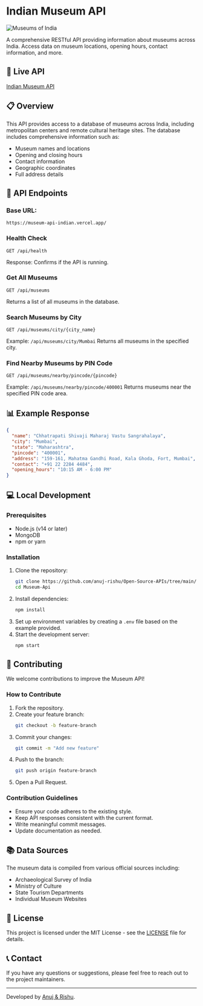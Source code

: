 # Indian Museum API

![Museums of India](https://via.placeholder.com/800x200/0077cc/ffffff?text=Indian+Museums+API)

A comprehensive RESTful API providing information about museums across India. Access data on museum locations, opening hours, contact information, and more.

## 🔗 Live API
[Indian Museum API](https://museum-api-indian.vercel.app/)

## 📋 Overview
This API provides access to a database of museums across India, including metropolitan centers and remote cultural heritage sites. The database includes comprehensive information such as:

- Museum names and locations
- Opening and closing hours
- Contact information
- Geographic coordinates
- Full address details

## 🚀 API Endpoints

### **Base URL:**
```
https://museum-api-indian.vercel.app/
```

### **Health Check**
```
GET /api/health
```
Response: Confirms if the API is running.

### **Get All Museums**
```
GET /api/museums
```
Returns a list of all museums in the database.

### **Search Museums by City**
```
GET /api/museums/city/{city_name}
```
Example: `/api/museums/city/Mumbai`
Returns all museums in the specified city.

### **Find Nearby Museums by PIN Code**
```
GET /api/museums/nearby/pincode/{pincode}
```
Example: `/api/museums/nearby/pincode/400001`
Returns museums near the specified PIN code area.

## 📊 Example Response
```json
{
  "name": "Chhatrapati Shivaji Maharaj Vastu Sangrahalaya",
  "city": "Mumbai",
  "state": "Maharashtra",
  "pincode": "400001",
  "address": "159-161, Mahatma Gandhi Road, Kala Ghoda, Fort, Mumbai",
  "contact": "+91 22 2284 4484",
  "opening_hours": "10:15 AM - 6:00 PM"
}
```

## 💻 Local Development

### **Prerequisites**
- Node.js (v14 or later)
- MongoDB
- npm or yarn

### **Installation**
1. Clone the repository:
   ```sh
   git clone https://github.com/anuj-rishu/Open-Source-APIs/tree/main/Museum-Api
   cd Museum-Api
   ```
2. Install dependencies:
   ```sh
   npm install
   ```
3. Set up environment variables by creating a `.env` file based on the example provided.
4. Start the development server:
   ```sh
   npm start
   ```

## 🤝 Contributing
We welcome contributions to improve the Museum API!

### **How to Contribute**
1. Fork the repository.
2. Create your feature branch:
   ```sh
   git checkout -b feature-branch
   ```
3. Commit your changes:
   ```sh
   git commit -m "Add new feature"
   ```
4. Push to the branch:
   ```sh
   git push origin feature-branch
   ```
5. Open a Pull Request.

### **Contribution Guidelines**
- Ensure your code adheres to the existing style.
- Keep API responses consistent with the current format.
- Write meaningful commit messages.
- Update documentation as needed.

## 📚 Data Sources
The museum data is compiled from various official sources including:

- Archaeological Survey of India
- Ministry of Culture
- State Tourism Departments
- Individual Museum Websites

## 📄 License
This project is licensed under the MIT License - see the [LICENSE](LICENSE) file for details.

## 📞 Contact
If you have any questions or suggestions, please feel free to reach out to the project maintainers.

---
Developed by [Anuj & Rishu](https://github.com/anuj-rishu).

